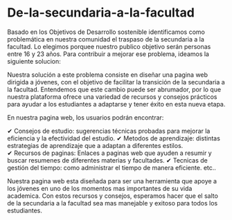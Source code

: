 # De-la-secundaria-a-la-facultad
Basado en los Objetivos de Desarrollo sostenible identificamos como problemática en nuestra comunidad el traspaso de la secundaria a la facultad. Lo elegimos porquee nuestro publico objetivo serán personas entre 16 y 23 años. Para contribuir a mejorar ese problema, ideamos la siguiente solucion:

Nuestra  solución a este problema consiste en diseñar una pagina web dirigida a jóvenes, con el objetivo de facilitar la transición de la secundaria a la facultad. Entendemos que este cambio puede ser abrumador, por lo que nuestra plataforma ofrece una variedad de recursos y consejos prácticos para ayudar a los estudiantes a adaptarse y tener éxito en esta nueva etapa.

En nuestra pagina web, los usuarios podrán encontrar: 

✔ Consejos de estudio: sugerencias técnicas probadas para mejorar la eficiencia y la efectividad del estudio. 
✔ Metodos de aprendizaje: distintas estrategias de aprendizaje que a adaptan a diferentes estilos.  
✔ Recursos de paginas: Enlaces a paginas web que ayuden a resumir y buscar resumenes de diferentes materias y facultades. 
✔ Tecnicas de gestión del tiempo: como administrar el tiempo de manera eficiente. etc..

Nuestra pagina web esta diseñada para ser una herramienta que apoye a los jóvenes en uno de los momentos mas importantes de su vida academica. Con estos recursos y consejos, esperamos hacer que el salto de la secundaria a la facultad sea mas manejable y exitoso para todos los estudiantes.
